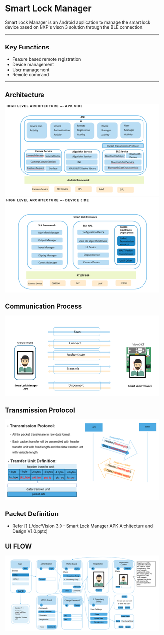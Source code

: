 # Smart Lock Manager
Smart Lock Manager is an Android application to manage the smart lock device based on NXP's vison 3 solution through the BLE connection.

---
## Key Functions
- Feature based remote registration
- Device management
- User management
- Remote command

---

## Architecture

![](./doc/smart_lock_manager_architecture.PNG)
![](./doc/smart_lock_manager_device_side_architecture.PNG)

## Communication Process

![](./doc/communication_process.PNG)

## Transmission Protocol
![](./doc/transmission_protocol.PNG)

## Packet Definition
- Refer [] (./doc/Vision 3.0 - Smart Lock Manager APK Architecture and Design V1.0.pptx)

## UI FLOW
![](./doc/ui_flow.PNG)